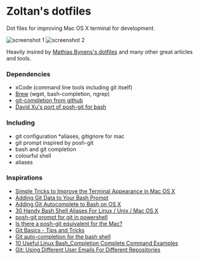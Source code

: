 Zoltan's dotfiles
========

Dot files for improving Mac OS X terminal for development.

![screenshot 1](https://raw.github.com/zsim0n/dotfiles/screenshots/screenshots/term1.png) ![screenshot 2](https://raw.github.com/zsim0n/dotfiles/screenshots/screenshots/term2.png)

Heavily insired by [Mathias Bynens's dotfiles](https://github.com/mathiasbynens/dotfiles) and many other great articles and tools.

### Dependencies

* xCode (command line tools including git itself)
* [Brew](http://brew.sh/) (wget, bash-completion, ngrep)
* [git-completion from github](https://github.com/git/git/blob/master/contrib/completion/git-completion.bash)
* [David Xu's port of posh-git for bash](https://github.com/lyze/posh-git-sh)

### Including
* git configuration
	*aliases, gitignore for mac
* git prompt inspired by posh-git
* bash and git completion
* colourful shell
* aliases

### Inspirations
* [Simple Tricks to Improve the Terminal Appearance in Mac OS X](http://osxdaily.com/2013/02/05/improve-terminal-appearance-mac-os-x/)
* [Adding Git Data to Your Bash Prompt](http://buddylindsey.com/adding-git-data-to-your-bash-prompt/)
* [Adding Git Autocomplete to Bash on OS X](http://buddylindsey.com/adding-git-autocomplete-to-bash-on-os-x/)
* [30 Handy Bash Shell Aliases For Linux / Unix / Mac OS X](http://www.cyberciti.biz/tips/bash-aliases-mac-centos-linux-unix.html)
* [posh-git prompt for git in powershell](https://github.com/dahlbyk/posh-git)
* [Is there a posh-git equivalent for the Mac?](http://stackoverflow.com/questions/12433165/is-there-a-posh-git-equivalent-for-the-mac)
* [Git Basics - Tips and Tricks](http://git-scm.com/book/en/Git-Basics-Tips-and-Tricks)
* [Git auto-completion for the bash shell](http://blog.vogella.com/2013/03/19/git-auto-completion-for-the-bash-shell/)
* [10 Useful Linux Bash_Completion Complete Command Examples ](http://www.thegeekstuff.com/2013/12/bash-completion-complete/)
* [Git: Using Different User Emails For Different Repositories](http://orrsella.com/2013/08/10/git-using-different-user-emails-for-different-repositories/)

